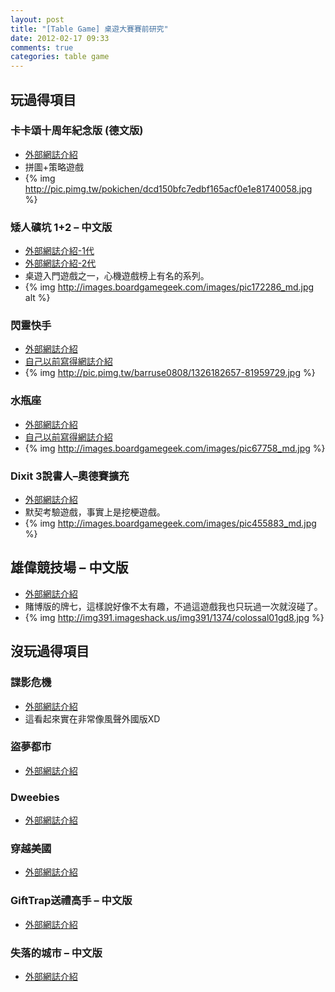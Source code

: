 ```yaml
---
layout: post
title: "[Table Game] 桌遊大賽賽前研究"
date: 2012-02-17 09:33
comments: true
categories: table game
---
```

## 玩過得項目
### 卡卡頌十周年紀念版 (德文版)
* [外部網誌介紹](http://pokichen.pixnet.net/blog/post/28497470-%5B%E6%A1%8C%E9%81%8A%E4%BB%8B%E7%B4%B9%5D-%E5%8D%A1%E5%8D%A1%E9%A0%8C%E5%8D%81%E9%80%B1%E5%B9%B4%E7%B4%80%E5%BF%B5%E7%89%88-carcassonne%3A-10th)
* 拼圖+策略遊戲
* {% img http://pic.pimg.tw/pokichen/dcd150bfc7edbf165acf0e1e81740058.jpg %}

### 矮人礦坑 1+2 – 中文版
* [外部網誌介紹-1代](http://bghut.pixnet.net/blog/post/30727295)
* [外部網誌介紹-2代](http://bghut.pixnet.net/blog/post/33382544-saboteur-2-%E7%9F%AE%E4%BA%BA%E7%A4%A6%E5%9D%912)
* 桌遊入門遊戲之一，心機遊戲榜上有名的系列。
* {% img http://images.boardgamegeek.com/images/pic172286_md.jpg alt %}

### 閃靈快手
* [外部網誌介紹](http://barruse0808.pixnet.net/blog/post/12545713)
* [自己以前寫得網誌介紹](http://aliveshell.blogspot.com/2011/06/blog-post_15.html)
* {% img http://pic.pimg.tw/barruse0808/1326182657-81959729.jpg %}

### 水瓶座
* [外部網誌介紹](http://heyjude0929.pixnet.net/blog/post/17222133)
* [自己以前寫得網誌介紹](http://aliveshell.blogspot.com/2011/06/blog-post_6356.html)
* {% img http://images.boardgamegeek.com/images/pic67758_md.jpg %}

### Dixit 3說書人–奧德賽擴充
* [外部網誌介紹](http://heyjude0929.pixnet.net/blog/post/29631793)
* 默契考驗遊戲，事實上是挖梗遊戲。
* {% img http://images.boardgamegeek.com/images/pic455883_md.jpg %}

## 雄偉競技場 – 中文版
* [外部網誌介紹](http://home.gamer.com.tw/creationDetail.php?sn=910301)
* 賭博版的牌七，這樣說好像不太有趣，不過這遊戲我也只玩過一次就沒碰了。
* {% img http://img391.imageshack.us/img391/1374/colossal01gd8.jpg %}

## 沒玩過得項目
### 諜影危機
* [外部網誌介紹](http://www.bncgames.com/pdt/pdt114.html)
* 這看起來實在非常像風聲外國版XD
### 盜夢都市
* [外部網誌介紹](http://barruse0808.pixnet.net/blog/post/14640737)
### Dweebies
* [外部網誌介紹](http://barruse0808.pixnet.net/blog/post/9448441)
### 穿越美國
* [外部網誌介紹](http://heyjude0929.pixnet.net/blog/post/21362647)
### GiftTrap送禮高手 – 中文版
* [外部網誌介紹](http://www.wretch.cc/blog/gamefarm/7986061)
### 失落的城市 – 中文版
* [外部網誌介紹](http://tw.myblog.yahoo.com/bg-y17/article?mid=-2&prev=60&l=a&fid=11)
